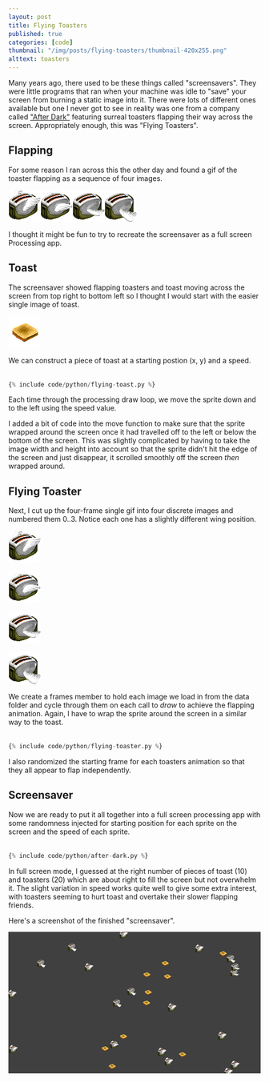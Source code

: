 ```yaml
---
layout: post
title: Flying Toasters
published: true
categories: [code]
thumbnail: "/img/posts/flying-toasters/thumbnail-420x255.png"
alttext: toasters
---
```


Many years ago, there used to be these things called "screensavers". They were little programs that ran when your machine 
was idle to "save" your screen from burning a static image into it. There were lots of different ones available but one I never 
got to see in reality was one from a company called <a href="https://en.wikipedia.org/wiki/After_Dark_(software)">"After Dark"</a> 
featuring surreal toasters flapping their way across the screen. Appropriately enough, this was "Flying Toasters".

## Flapping 

For some reason I ran across this the other day and found a gif of the toaster flapping as a sequence of four images.

![flaps](/img/posts/flying-toasters/toaster1.gif)

I thought it might be fun to try to recreate the screensaver as a full screen Processing app.

## Toast

The screensaver showed flapping toasters and toast moving across the screen from top right to bottom left so I thought I 
would start with the easier single image of toast.

![toast](/img/posts/flying-toasters/toast.png)

We can construct a piece of toast at a starting postion (x, y) and a speed.

```python

{% include code/python/flying-toast.py %}

```
Each time through the processing draw loop, we move the sprite down and to the left using the speed value. 

I added a bit of code into the move function to make sure that the sprite wrapped around the screen once it had 
travelled off to the left or below the bottom of the screen. This was slightly complicated by having to take the 
image width and height into account so that the sprite didn't hit the edge of the screen and just disappear, it 
scrolled smoothly off the screen *then* wrapped around. 

## Flying Toaster

Next, I cut up the four-frame single gif into four discrete images and numbered them 0..3. Notice each one 
has a slightly different wing position.

![toaster 0](/img/posts/flying-toasters/toaster0.png)

![toaster 1](/img/posts/flying-toasters/toaster1.png)

![toaster 2](/img/posts/flying-toasters/toaster2.png)

![toaster 3](/img/posts/flying-toasters/toaster3.png)

We create a frames member to hold each image we load in from the data folder and cycle through them on 
each call to *draw* to achieve the flapping animation. Again, I have to wrap the sprite around the screen 
in a similar way to the toast. 

```python

{% include code/python/flying-toaster.py %}

```

I also randomized the starting frame for each toasters animation so that they all appear to flap independently.


## Screensaver

Now we are ready to put it all together into a full screen processing app with some randomness injected for 
starting position for each sprite on the screen and the speed of each sprite. 

```python

{% include code/python/after-dark.py %}

```

In full screen mode, I guessed at the right number of pieces of toast (10) and toasters (20) which are about right to fill the 
screen but not overwhelm it. The slight variation in speed works quite well to give some extra interest, with toasters 
seeming to hurt toast and overtake their slower flapping friends. 

Here's a screenshot of the finished "screensaver".

![screensaver](/img/posts/flying-toasters/screensaver.png)

